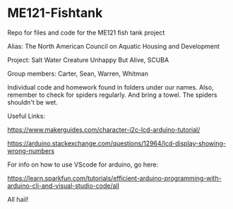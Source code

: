 # ME121-Fishtank
Repo for files and code for the ME121 fish tank project

Alias:  The North American Council on Aquatic Housing and Development

Project: Salt Water Creature Unhappy But Alive, SCUBA

Group members: Carter, Sean, Warren, Whitman


Individual code and homework found in folders under our names. Also, remember to check for spiders regularly. And bring a towel. The spiders shouldn't be wet. 

Useful Links:

https://www.makerguides.com/character-i2c-lcd-arduino-tutorial/

https://arduino.stackexchange.com/questions/12964/lcd-display-showing-wrong-numbers



For info on how to use VScode for arduino, go here:

https://learn.sparkfun.com/tutorials/efficient-arduino-programming-with-arduino-cli-and-visual-studio-code/all

All hail!
